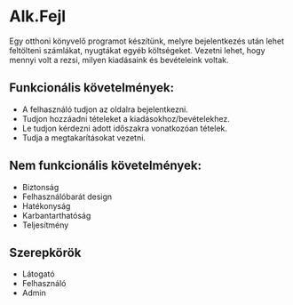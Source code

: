 # Alk.Fejl

Egy otthoni könyvelő programot készítünk, melyre bejelentkezés után lehet feltölteni számlákat, nyugtákat egyéb költségeket. Vezetni lehet, hogy mennyi volt a rezsi, milyen kiadásaink és bevételeink voltak.

## Funkcionális követelmények:

+ A felhasználó tudjon az oldalra bejelentkezni.
+ Tudjon hozzáadni tételeket a kiadásokhoz/bevételekhez.
+ Le tudjon kérdezni adott időszakra vonatkozóan tételek.
+ Tudja a megtakarításokat vezetni.

## Nem funkcionális követelmények:

+ Biztonság
+ Felhasználóbarát design
+ Hatékonyság
+ Karbantarthatóság
+ Teljesítmény

## Szerepkörök

+ Látogató
+ Felhasználó
+ Admin

